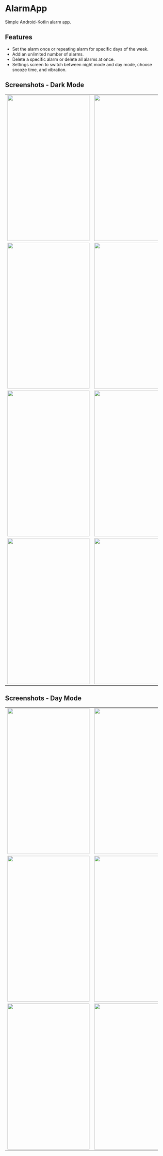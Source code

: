 # AlarmApp

Simple Android-Kotlin alarm app.

## Features
* Set the alarm once or repeating alarm for specific days of the week.
* Add an unlimited number of alarms.
* Delete a specific alarm or delete all alarms at once.
* Settings screen to switch between night mode and day mode, choose snooze time, and vibration.

## Screenshots - Dark Mode
<table>
  <tr>
    <td><img src="https://user-images.githubusercontent.com/20566958/185401992-07bcf26e-d8fb-45dc-b5df-a16e565d15d5.png" width="270" height="480"></td>
    <td><img src="https://user-images.githubusercontent.com/20566958/185401996-877f152c-acf4-42cf-8c87-983477e55a5b.png" width="270" height="480"></td>
    <td><img src="https://user-images.githubusercontent.com/20566958/185401999-dfb983c7-e862-4d5a-b5c3-8451319fdb94.png" width="270" height="480"></td>
  </tr>
  <tr>
    <td><img src="https://user-images.githubusercontent.com/20566958/185402001-c660dd4f-3262-4da0-9434-6f4ad031db39.png" width="270" height="480"></td>
    <td><img src="https://user-images.githubusercontent.com/20566958/185402002-074b5f93-0783-4ebb-8beb-cef83526d1e8.png" width="270" height="480"></td>
    <td><img src="https://user-images.githubusercontent.com/20566958/185402005-055b05b8-c858-47f3-9c99-12fc0c909b6b.png" width="270" height="480"></td>
  </tr>
  <tr>
    <td><img src="https://user-images.githubusercontent.com/20566958/185402006-4a8daa83-cf69-4364-928b-b1a7b2b08890.png" width="270" height="480"></td>
    <td><img src="https://user-images.githubusercontent.com/20566958/185402009-5631654a-61f0-4c7a-a2f9-b40aab27374d.png" width="270" height="480"></td>
    <td><img src="https://user-images.githubusercontent.com/20566958/185402011-c8398c1d-2649-44c0-a537-68f9018404fe.png" width="270" height="480"></td>
  </tr>
  <tr>
    <td><img src="https://user-images.githubusercontent.com/20566958/185402015-82c8c495-ec58-4fe8-9f16-1b45f2f026c8.png" width="270" height="480"></td>
    <td><img src="https://user-images.githubusercontent.com/20566958/185402016-2919dc67-7c06-4fb9-bd39-9f521fac7a0f.png" width="270" height="480"></td>
    <td><img src="https://user-images.githubusercontent.com/20566958/185402018-f68c0d78-d19d-4f14-8d1f-3fae1a349758.png" width="270" height="480"></td>
  </tr>
 </table>

## Screenshots - Day Mode

<table>
  <tr>
    <td><img src="https://user-images.githubusercontent.com/20566958/185397595-e265718c-c930-4151-8f9d-166b01484579.png" width="270" height="480"></td>
    <td><img src="https://user-images.githubusercontent.com/20566958/185398261-2670b97b-94d8-42b2-9cb7-5ecd3329e937.png" width="270" height="480"></td>
    <td><img src="https://user-images.githubusercontent.com/20566958/185398266-e6018337-021e-4829-813d-9aeb2b080b46.png" width="270" height="480"></td>
  </tr>
  <tr>
    <td><img src="https://user-images.githubusercontent.com/20566958/185398268-aea98cb9-8e2a-49ad-9f93-bb212bd6e48a.png" width="270" height="480"></td>
    <td><img src="https://user-images.githubusercontent.com/20566958/185398271-07e8dede-3dbc-40da-ad48-e4fd70db3389.png" width="270" height="480"></td>
    <td><img src="https://user-images.githubusercontent.com/20566958/185398274-e8235522-9efe-434d-8a05-0f79d35ec7b1.png" width="270" height="480"></td>
  </tr>
  <tr>
    <td><img src="https://user-images.githubusercontent.com/20566958/185398275-9e3ff4f8-986a-4ed1-a0f7-8505282514e0.png" width="270" height="480"></td>
    <td><img src="https://user-images.githubusercontent.com/20566958/185398277-24302782-c537-43cc-a655-9f8fcb6de343.png" width="270" height="480"></td>
    <td><img src="https://user-images.githubusercontent.com/20566958/185398279-fc3b23ce-526e-4a79-9c1c-9e2a0aad2faa.png" width="270" height="480"></td>
  </tr>
 </table>
